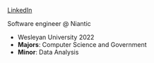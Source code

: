 [LinkedIn](https://www.linkedin.com/in/dale-ross-wesleyan/)

Software engineer @ Niantic
- Wesleyan University 2022
- **Majors**: Computer Science and Government 
- **Minor**: Data Analysis

<!---
daleross18/daleross18 is a ✨ special ✨ repository because its `README.md` (this file) appears on your GitHub profile.
You can click the Preview link to take a look at your changes.
--->
